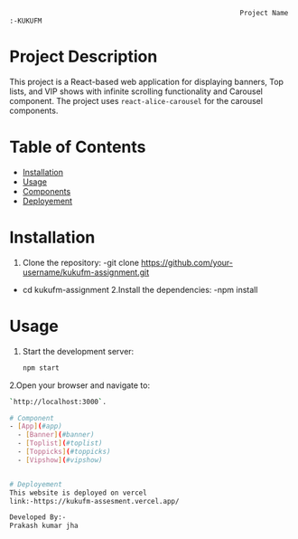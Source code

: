                                                              Project Name :-KUKUFM

# Project Description

This project is a React-based web application for displaying banners,  Top lists, 
and VIP shows with infinite scrolling functionality and Carousel component. The project uses `react-alice-carousel` 
for the carousel components.

# Table of Contents
- [Installation](#installation)
- [Usage](#usage)
- [Components](#components)
- [Deployement](#deployement)
  
# Installation
1. Clone the repository:
-git clone https://github.com/your-username/kukufm-assignment.git
 -  cd kukufm-assignment
2.Install the dependencies:
   -npm install

# Usage
1. Start the development server:
   ```bash
   npm start
   
2.Open your browser and navigate to:
```bash
`http://localhost:3000`.

# Component
- [App](#app)
  - [Banner](#banner)
  - [Toplist](#toplist)
  - [Toppicks](#toppicks)
  - [Vipshow](#vipshow)


# Deployement
This website is deployed on vercel
link:-https://kukufm-assesment.vercel.app/

Developed By:-
Prakash kumar jha


